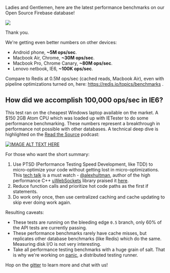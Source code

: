 Ladies and Gentlemen, here are the latest performance benchmarks on our Open Source Firebase database!

![](https://dl.dropboxusercontent.com/u/4374976/screenshots/ie6gun.png)

Thank you.

We're getting even better numbers on other devices:

 - Android phone, **~5M ops/sec**.
 - Macbook Air, Chrome, **~30M ops/sec**.
 - Macbook Pro, Chrome Canary, **~80M ops/sec**.
 - Lenovo netbook, IE6, **~100K ops/sec**.

Compare to Redis at 0.5M ops/sec (cached reads, Macbook Air), even with pipeline optimizations turned on, here: https://redis.io/topics/benchmarks .

## How did we accomplish 100,000 ops/sec in IE6?

This test ran on the cheapest Windows laptop available on the market. A $150 2GB Atom CPU which was loaded up with IETester to do some performance benchmarking. These numbers represent a breakthrough in performance not possible with other databases. A technical deep dive is highlighted on the [Read the Source](https://www.youtube.com/watch?v=70dn1oZQFCk) podcast:

[![IMAGE ALT TEXT HERE](https://img.youtube.com/vi/70dn1oZQFCk/0.jpg)](https://www.youtube.com/watch?v=70dn1oZQFCk)

For those who want the short summary:

1. Use PTSD (Performance Testing Speed Development, like TDD) to micro-optimize your code without getting lost in micro-optimizations. This [tech talk](https://youtu.be/BEqH-oZ4UXI) is a must watch - [@alexhultman](https://github.com/alexhultman), author of the high performance C++ [uWebSockets](https://github.com/uWebSockets/uWebSockets) library praised it [here](https://github.com/amark/gun/issues/261#issuecomment-262959696).
2. Reduce function calls and prioritize hot code paths as the first if statements.
3. Do work only once, then use centralized caching and cache updating to skip ever doing work again.

Resulting caveats:

 - These tests are running on the bleeding edge `0.5` branch, only 60% of the API tests are currently passing.
 - These performance benchmarks rarely have cache misses, but replicates other database benchmarks (like Redis) which do the same. Measuring disk I/O is not very interesting.
 - Take all performance testing benchmarks with a huge grain of salt. That is why we're working on [panic](https://github.com/gundb/panic-server), a distributed testing runner.

Hop on the [gitter](https://gitter.im/amark/gun) to learn more and chat with us!